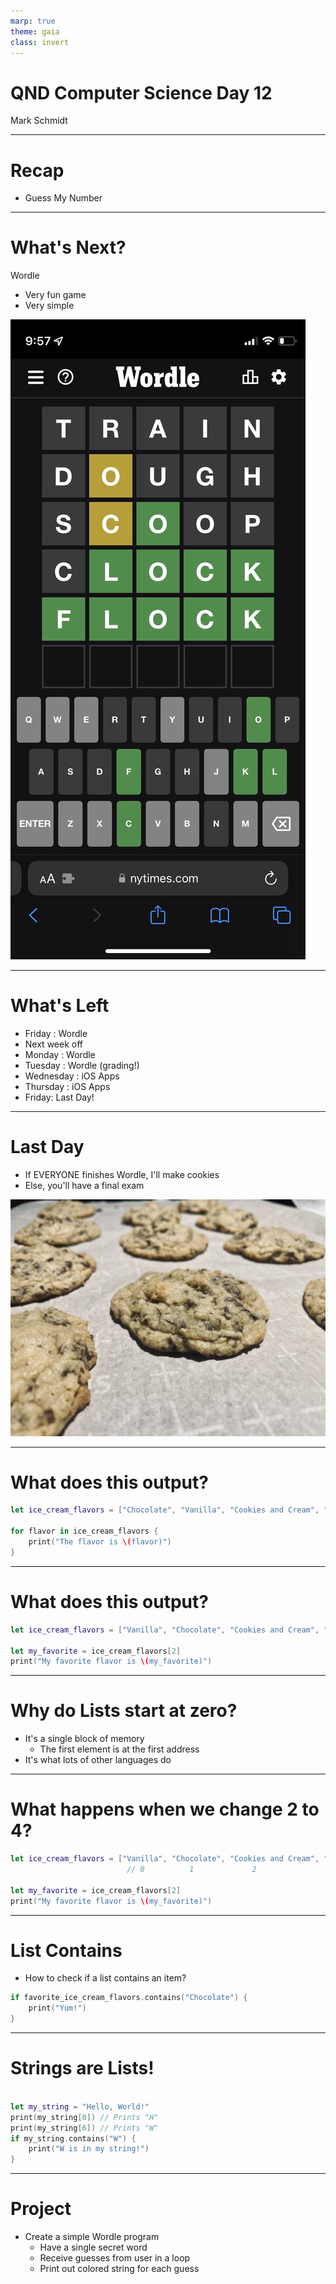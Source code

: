 ```yaml
---
marp: true
theme: gaia
class: invert
---
```


# QND Computer Science Day 12
Mark Schmidt

--- 

# Recap

- Guess My Number

---

# What's Next?

Wordle
- Very fun game
- Very simple

![bg right w:300](../assets/wordle.jpeg)

<!-- -->
<!-- Explain the rules of wordle -->
<!-- Multi-day process -->

---

#  What's Left

- Friday : Wordle
- Next week off
- Monday : Wordle
- Tuesday : Wordle (grading!)
- Wednesday : iOS Apps
- Thursday : iOS Apps
- Friday: Last Day!

---

# Last Day

- If EVERYONE finishes Wordle, I'll make cookies
- Else, you'll have a final exam

![bg right](../assets/cookie.jpeg)

---

# What does this output?
```swift
let ice_cream_flavors = ["Chocolate", "Vanilla", "Cookies and Cream", "Strawberry"]

for flavor in ice_cream_flavors {
    print("The flavor is \(flavor)")
}
```

<!-- -->
<!-- Should iterate through the list and print each option -->
<!-- Discuss list syntax (brackets, commas) -->
<!-- Discuss empty list -->
---

# What does this output?

```swift
let ice_cream_flavors = ["Vanilla", "Chocolate", "Cookies and Cream", "Strawberry"]

let my_favorite = ice_cream_flavors[2]
print("My favorite flavor is \(my_favorite)")

```

<!-- -->
<!-- Get a show of hands for each option -->
--- 

# Why do Lists start at zero?

- It's a single block of memory
  - The first element is at the first address
- It's what lots of other languages do

---
# What happens when we change 2 to 4?

```swift
let ice_cream_flavors = ["Vanilla", "Chocolate", "Cookies and Cream", "Strawberry"]
                          // 0          1             2                   3 

let my_favorite = ice_cream_flavors[2]
print("My favorite flavor is \(my_favorite)")


```

<!-- -->
<!-- Show indices past the end of the list lead to an error -->

--- 

# List Contains

- How to check if a list contains an item?

```swift
if favorite_ice_cream_flavors.contains("Chocolate") {
    print("Yum!")
}
```

---

# Strings are Lists!

```swift

let my_string = "Hello, World!"
print(my_string[0]) // Prints "H"
print(my_string[6]) // Prints "W"
if my_string.contains("W") {
    print("W is in my string!")
}

```
---


# Project

- Create a simple Wordle program
  - Have a single secret word
  - Receive guesses from user in a loop
  - Print out colored string for each guess 

